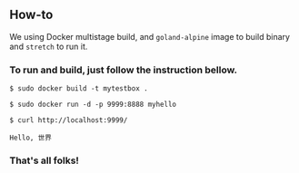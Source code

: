 ## How-to
We using Docker multistage build, and `goland-alpine` image to build binary and `stretch` to run it.

### To run and build, just follow the instruction bellow.
```
$ sudo docker build -t mytestbox .
```
```
$ sudo docker run -d -p 9999:8888 myhello
```
```
$ curl http://localhost:9999/
```
```
Hello, 世界
```
### That's all folks! 
